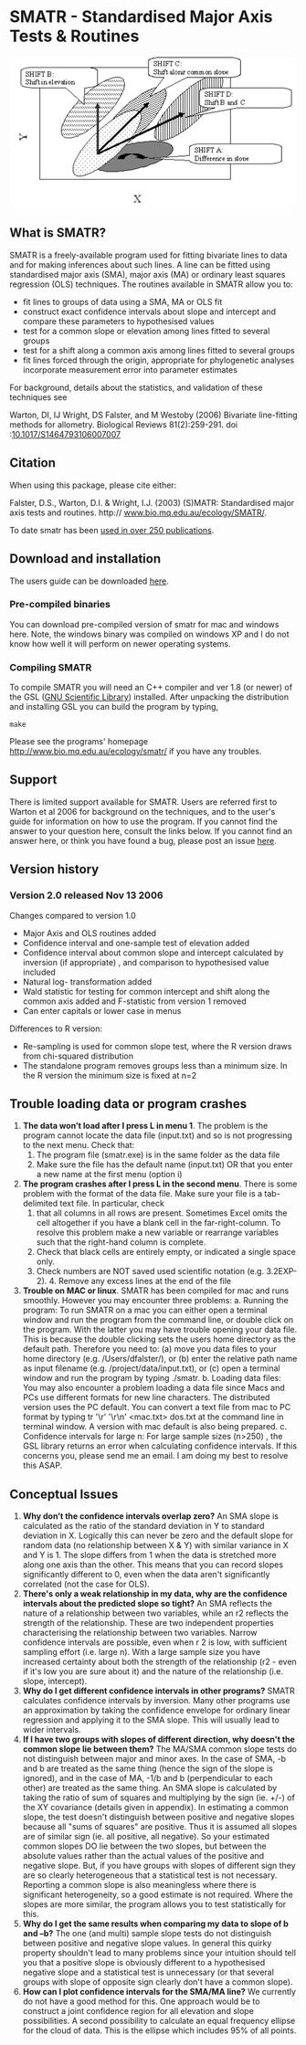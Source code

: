 SMATR - Standardised Major Axis Tests & Routines
============================

![](docs/schematic.gif)

## What is SMATR?

SMATR is a freely-available program used for fitting bivariate lines to data and for making inferences about such lines. A line can be fitted using standardised major axis (SMA), major axis (MA) or ordinary least squares regression (OLS) techniques. The routines available in SMATR allow you to:

* fit lines to groups of data using a SMA, MA or OLS fit
* construct exact confidence intervals about slope and intercept and compare these parameters to hypothesised values
* test for a common slope or elevation among lines fitted to several groups
* test for a shift along a common axis among lines fitted to several groups
* fit lines forced through the origin, appropriate for phylogenetic analyses
incorporate measurement error into parameter estimates

For background, details about the statistics, and validation of these techniques see

Warton, DI, IJ Wright, DS Falster, and M Westoby (2006) Bivariate line-fitting methods for allometry. Biological Reviews 81(2):259-291. doi :[10.1017/S1464793106007007](http://doi.org/10.1017/S1464793106007007)

## Citation

When using this package, please cite either:

Falster, D.S., Warton, D.I. & Wright, I.J. (2003) (S)MATR: Standardised major axis tests and routines. http:// www.bio.mq.edu.au/ecology/SMATR/.

To date smatr has been [used in over 250 publications](http://scholar.google.com.au/scholar?oi=bibs&hl=en&cites=5039792263257287713,9182054857820256278).

## Download and installation

The users guide can be downloaded [here](https://github.com/dfalster/smatr/blob/master/doc/SMATR_users_guide.pdf).

### Pre-compiled binaries

You can download pre-compiled version of smatr for mac and windows here. Note, the windows binary was compiled on windows XP and I do not know how well it will perform on newer operating systems.

### Compiling SMATR

To compile SMATR you will need an C++ compiler and ver 1.8 (or newer)
of the GSL ([GNU Scientific Library](http://www.gnu.org/software/gsl/)) installed.
After unpacking the distribution and installing GSL you can build the program by typing,

```
make
```

Please see the programs' homepage http://www.bio.mq.edu.au/ecology/smatr/
if you have any troubles.

## Support

There is limited support available for SMATR. Users are referred first to Warton et al 2006 for background on the techniques, and to the user's guide for information on how to use the program. If you cannot find the answer to your question here, consult the links below. If you cannot find an answer here, or think you have found a bug, please post an issue [here]().

## Version history

### Version 2.0 released Nov 13 2006

Changes compared to version 1.0

* Major Axis and OLS routines added
* Confidence interval and one-sample test of elevation added
* Confidence interval about common slope and intercept calculated by inversion (if appropriate) , and comparison to hypothesised value included
* Natural log- transformation added
* Wald statistic for testing for common intercept and shift along the common axis added and F-statistic from version 1 removed
* Can enter capitals or lower case in menus

Differences to R version:

* Re-sampling is used for common slope test, where the R version draws from chi-squared distribution
* The standalone program removes groups less than a minimum size. In the R version the minimum size is fixed at n=2


## Trouble loading data or program crashes

1. **The data won’t load after I press L in menu 1**. The problem is the program cannot locate the data file (input.txt) and so is not progressing to the next menu. Check that:
	1. The program file (smatr.exe) is in the same folder as the data file
	2. Make sure the file has the default name (input.txt) OR that you enter a new name at the first menu (option i)
2. **The program crashes after I press L in the second menu**. There is some problem with the format of the data file. Make sure your file is a tab-delimited text file. In particular, check
	1. that all columns in all rows are present. Sometimes Excel omits the cell altogether if you have a blank cell in the far-right-column. To resolve this problem make a new variable or rearrange variables such that the right-hand column is complete.
	2. Check that black cells are entirely empty, or indicated a single space only.
	3. Check numbers are NOT saved used scientific notation (e.g. 3.2EXP-2).
		4. Remove any excess lines at the end of the file
3. **Trouble on MAC or linux**. SMATR has been compiled for mac and runs smoothly. However you may encounter three problems:
	a. Running the program: To run SMATR on a mac you can either open a terminal window and run the program from the command line, or double click on the program. With the latter you may have trouble opening your data file. This is because the double clicking sets the users home directory as the default path. Therefore you need to:
		(a) move you data files to your home directory (e.g. /Users/dfalster/), or (b) enter the relative path name as input filename (e.g. /project/data/input.txt), or
		(c) open a terminal window and run the program by typing ./smatr.
	b. Loading data files: You may also encounter a problem loading a data file since Macs and PCs use different formats for new line characters. The distributed version uses the PC default. You can convert a text file from mac to PC format by typing tr '\r' '\r\n' <mac.txt> dos.txt at the command line in terminal window. A version with mac default is also being prepared.
	c. Confidence intervals for large n: For large sample sizes (n>250) , the GSL library returns an error when calculating confidence intervals. If this concerns you, please send me an email. I am doing my best to resolve this ASAP.

## Conceptual Issues

1. **Why don’t the confidence intervals overlap zero?**
	An SMA slope is calculated as the ratio of the standard deviation in Y to standard deviation in X. Logically this can never be zero and the default slope for random data (no relationship between X & Y) with similar variance in X and Y is 1. The slope differs from 1 when the data is stretched more along one axis than the other. This means that you can record slopes significantly different to 0, even when the data aren't significantly correlated (not the case for OLS).
2. **There's only a weak relationship in my data, why are the confidence intervals about the predicted slope so tight?**
	An SMA reflects the nature of a relationship between two variables, while an r2 reflects the strength of the relationship. These are two independent properties characterising the relationship between two variables. Narrow confidence intervals are possible, even when r 2 is low, with sufficient sampling effort (i.e. large n). With a large sample size you have increased certainty about both the strength of the relationship (r2 - even if it's low you are sure about it) and the nature of the relationship (i.e. slope, intercept).
3. **Why do I get different confidence intervals in other programs?**
	SMATR calculates confidence intervals by inversion. Many other programs use an approximation by taking the confidence envelope for ordinary linear regression and applying it to the SMA slope. This will usually lead to wider intervals.
4. **If I have two groups with slopes of different direction, why doesn't the common slope lie between them?**
	The MA/SMA common slope tests do not distinguish between major and minor axes. In the case of SMA, -b and b are treated as the same thing (hence the sign of the slope is ignored), and in the case of MA, -1/b and b (perpendicular to each other) are treated as the same thing. An SMA slope is calculated by taking the ratio of sum of squares and multiplying by the sign (ie. +/-) of the XY covariance (details given in appendix). In estimating a common slope, the test doesn't distinguish between positive and negative slopes because all "sums of squares" are positive. Thus it is assumed all slopes are of similar sign (ie. all positive, all negative). So your estimated common slopes DO lie between the two slopes, but between the absolute values rather than the actual values of the positive and negative slope. But, if you have groups with slopes of different sign they are so clearly heterogeneous that a statistical test is not necessary. Reporting a common slope is also meaningless where there is significant heterogeneity, so a good estimate is not required. Where the slopes are more similar, the program allows you to test statistically for this.
5. **Why do I get the same results when comparing my data to slope of b and –b?**
	The one (and multi) sample slope tests do not distinguish between positive and negative slope values. In general this quirky property shouldn't lead to many problems since your intuition should tell you that a positive slope is obviously different to a hypothesised negative slope and a statistical test is unnecessary (or that several groups with slope of opposite sign clearly don't have a common slope).
6. **How can I plot confidence intervals for the SMA/MA line?**
	We currently do not have a good method for this. One approach would be to construct a joint confidence region for all elevation and slope possibilities. A second possibility to calculate an equal frequency ellipse for the cloud of data. This is the ellipse which includes 95% of all points.
